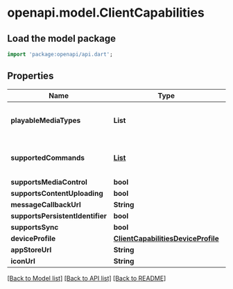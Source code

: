 # openapi.model.ClientCapabilities

## Load the model package
```dart
import 'package:openapi/api.dart';
```

## Properties
Name | Type | Description | Notes
------------ | ------------- | ------------- | -------------
**playableMediaTypes** | **List<String>** |  | [optional] [default to const []]
**supportedCommands** | [**List<GeneralCommandType>**](GeneralCommandType.md) |  | [optional] [default to const []]
**supportsMediaControl** | **bool** |  | [optional] 
**supportsContentUploading** | **bool** |  | [optional] 
**messageCallbackUrl** | **String** |  | [optional] 
**supportsPersistentIdentifier** | **bool** |  | [optional] 
**supportsSync** | **bool** |  | [optional] 
**deviceProfile** | [**ClientCapabilitiesDeviceProfile**](ClientCapabilitiesDeviceProfile.md) |  | [optional] 
**appStoreUrl** | **String** |  | [optional] 
**iconUrl** | **String** |  | [optional] 

[[Back to Model list]](../README.md#documentation-for-models) [[Back to API list]](../README.md#documentation-for-api-endpoints) [[Back to README]](../README.md)


